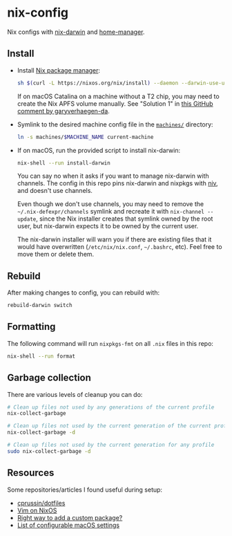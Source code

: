 # nix-config

Nix configs with [nix-darwin] and [home-manager].

## Install

* Install [Nix package manager](https://nixos.org/download.html):

    ```sh
    sh $(curl -L https://nixos.org/nix/install) --daemon --darwin-use-unencrypted-nix-store-volume
    ```

  If on macOS Catalina on a machine without a T2 chip, you may need to create
  the Nix APFS volume manually.  See "Solution 1" in [this GitHub comment by
  garyverhaegen-da](https://github.com/NixOS/nix/issues/2925).

* Symlink to the desired machine config file in the [`machines/`](./machines/) directory:

    ```sh
    ln -s machines/$MACHINE_NAME current-machine
    ```

* If on macOS, run the provided script to install nix-darwin:

    ```sh
    nix-shell --run install-darwin
    ```

  You can say no when it asks if you want to manage nix-darwin with channels.
  The config in this repo pins nix-darwin and nixpkgs with
  [niv](https://github.com/nmattia/niv/), and doesn't use channels.

  Even though we don't use channels, you may need to remove the
  `~/.nix-defexpr/channels` symlink and recreate it with `nix-channel --update`,
  since the Nix installer creates that symlink owned by the root user, but
  nix-darwin expects it to be owned by the current user.

  The nix-darwin installer will warn you if there are existing files that it
  would have overwritten (`/etc/nix/nix.conf`, `~/.bashrc`, etc). Feel free to
  move them or delete them.

## Rebuild

After making changes to config, you can rebuild with:

```sh
rebuild-darwin switch
```

## Formatting

The following command will run `nixpkgs-fmt` on all `.nix` files in this repo:

```sh
nix-shell --run format
```

## Garbage collection

There are various levels of cleanup you can do:

```sh
# Clean up files not used by any generations of the current profile
nix-collect-garbage

# Clean up files not used by the current generation of the current profile
nix-collect-garbage -d

# Clean up files not used by the current generation for any profile
sudo nix-collect-garbage -d
```

## Resources

Some repositories/articles I found useful during setup:

* [cprussin/dotfiles](https://github.com/cprussin/dotfiles)
* [Vim on NixOS](http://ivanbrennan.nyc/2018-05-09/vim-on-nixos)
* [Right way to add a custom package?](https://github.com/LnL7/nix-darwin/issues/16#issuecomment-284262711)
* [List of configurable macOS settings](https://github.com/mathiasbynens/dotfiles/blob/master/.macos)

[nix-darwin]: https://github.com/LnL7/nix-darwin
[home-manager]: https://github.com/rycee/home-manager

